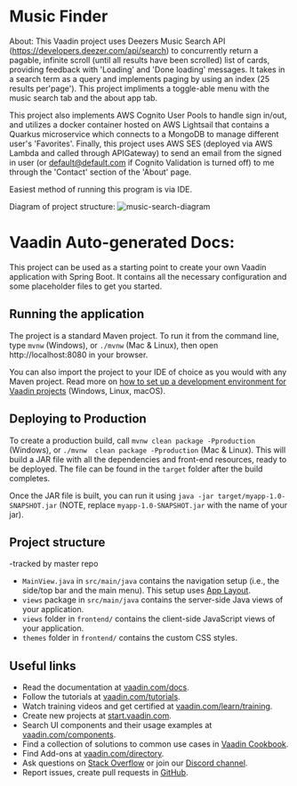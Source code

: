 # Music Finder

About:
This Vaadin project uses Deezers Music Search API (https://developers.deezer.com/api/search) to concurrently
return a pagable, infinite scroll (until all results have been scrolled) list of cards, providing
feedback with 'Loading' and 'Done loading' messages. It takes in a search term as a query and 
implements paging by 
using an index (25 results per'page'). This project impliments a toggle-able menu with the music 
search tab and the about app tab.


This project also implements AWS Cognito User Pools to handle sign in/out, and utilizes a docker container hosted on AWS Lightsail 
that contains a Quarkus microservice which connects to a MongoDB to manage different user's 'Favorites'. Finally, this project uses AWS SES 
(deployed via AWS Lambda and called through APIGateway) to send an email from the signed in user (or default@default.com if Cognito Validation 
is turned off) to me through the 'Contact' section of the 'About' page.

Easiest method of running this program is via IDE.

Diagram of project structure: 
![music-search-diagram](https://user-images.githubusercontent.com/46231784/132603816-02b42a6f-6d19-4ac1-9a84-b78c1f8a218e.png)



# Vaadin Auto-generated Docs:

This project can be used as a starting point to create your own Vaadin application with Spring Boot.
It contains all the necessary configuration and some placeholder files to get you started.

## Running the application
The project is a standard Maven project. To run it from the command line,
type `mvnw` (Windows), or `./mvnw` (Mac & Linux), then open
http://localhost:8080 in your browser.

You can also import the project to your IDE of choice as you would with any
Maven project. Read more on [how to set up a development environment for
Vaadin projects](https://vaadin.com/docs/latest/guide/install) (Windows, Linux, macOS).

## Deploying to Production
To create a production build, call `mvnw clean package -Pproduction` (Windows),
or `./mvnw  clean package -Pproduction` (Mac & Linux).
This will build a JAR file with all the dependencies and front-end resources,
ready to be deployed. The file can be found in the `target` folder after the build completes.

Once the JAR file is built, you can run it using
`java -jar target/myapp-1.0-SNAPSHOT.jar` (NOTE, replace 
`myapp-1.0-SNAPSHOT.jar` with the name of your jar).

## Project structure
-tracked by master repo

- `MainView.java` in `src/main/java` contains the navigation setup (i.e., the 
  side/top bar and the main menu). This setup uses 
  [App Layout](https://vaadin.com/components/vaadin-app-layout).
- `views` package in `src/main/java` contains the server-side Java views of your application.
- `views` folder in `frontend/` contains the client-side JavaScript views of your application.
- `themes` folder in `frontend/`  contains the custom CSS styles.

## Useful links

- Read the documentation at [vaadin.com/docs](https://vaadin.com/docs).
- Follow the tutorials at [vaadin.com/tutorials](https://vaadin.com/tutorials).
- Watch training videos and get certified at [vaadin.com/learn/training]( https://vaadin.com/learn/training).
- Create new projects at [start.vaadin.com](https://start.vaadin.com/).
- Search UI components and their usage examples at [vaadin.com/components](https://vaadin.com/components).
- Find a collection of solutions to common use cases in [Vaadin Cookbook](https://cookbook.vaadin.com/).
- Find Add-ons at [vaadin.com/directory](https://vaadin.com/directory).
- Ask questions on [Stack Overflow](https://stackoverflow.com/questions/tagged/vaadin) or join our [Discord channel](https://discord.gg/MYFq5RTbBn).
- Report issues, create pull requests in [GitHub](https://github.com/vaadin/).
